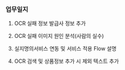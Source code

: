 ### 업무일지

1. OCR 실패 정보 발급사 정보 추가

2. OCR 실패 이미지 원인 분석(사람의 실수)

3. 실지명의서비스 연동 및 서비스 적용 Flow 설명

4. OCR 검색 및 상품정보 추가 시 제외 텍스트 추가
